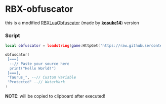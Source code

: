 # RBX-obfuscator
this is a modified [RBXLuaObfuscator](https://github.com/kosuke14/RBXLuaObfuscator) (made by [**kosuke14**](https://github.com/kosuke14)) version

### Script
```lua
local obfuscator = loadstring(game:HttpGet("https://raw.githubusercontent.com/eLeCtRaDoMiNuS/RBX-obfuscator/main/source.lua"))()

obfuscator(
 [===[
  --// Paste your source here
  print("Hello World!")
 ]===],
 "Taurus_", --// Custom Variable
 "Protected" --// WaterMark
)
```
**NOTE**: will be copied to clipboard after executed!
